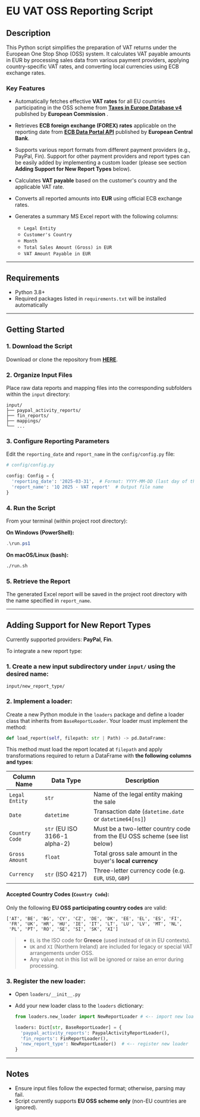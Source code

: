 # EU VAT OSS Reporting Script

## Description

This Python script simplifies the preparation of VAT returns under the European One Stop Shop (OSS) system. It calculates VAT payable amounts in EUR by processing sales data from various payment providers, applying country-specific VAT rates, and converting local currencies using ECB exchange rates.

### Key Features

* Automatically fetches effective **VAT rates** for all EU countries participating in the OSS scheme from [**Taxes in Europe Database v4**](https://ec.europa.eu/taxation_customs/tedb/#/home) published by **European Commission** .
* Retrieves **ECB foreign exchange (FOREX) rates** applicable on the reporting date from [**ECB Data Portal API**](https://data.ecb.europa.eu/help/api/overview) published by **European Central Bank**.
* Supports various report formats from different payment providers (e.g., PayPal, Fin). Support for other payment providers and report types can be easily added by implementing a custom loader (please see section **Adding Support for New Report Types** below).
* Calculates **VAT payable** based on the customer's country and the applicable VAT rate.
* Converts all reported amounts into **EUR** using official ECB exchange rates.
* Generates a summary MS Excel report with the following columns:

  * `Legal Entity`
  * `Customer's Country`
  * `Month`
  * `Total Sales Amount (Gross) in EUR`
  * `VAT Amount Payable in EUR`

---

## Requirements

* Python 3.8+
* Required packages listed in `requirements.txt` will be installed automatically

---

## Getting Started

### 1. Download the Script

Download or clone the repository from [**HERE**](https://github.com/ilyachernuha/eu-vat-oss-reporting-tool).

### 2. Organize Input Files

Place raw data reports and mapping files into the corresponding subfolders within the `input` directory:

```
input/
├── paypal_activity_reports/
├── fin_reports/
├── mappings/
└── ...
```

### 3. Configure Reporting Parameters

Edit the `reporting_date` and `report_name` in the `config/config.py` file:

```python
# config/config.py

config: Config = {
  'reporting_date': '2025-03-31',  # Format: YYYY-MM-DD (last day of the quarter)
  'report_name': '1Q 2025 - VAT report'  # Output file name
}
```

### 4. Run the Script

From your terminal (within project root directory):

**On Windows (PowerShell):**

```powershell
.\run.ps1
```

**On macOS/Linux (bash):**

```bash
./run.sh
```

### 5. Retrieve the Report

The generated Excel report will be saved in the project root directory with the name specified in `report_name`.

---

## Adding Support for New Report Types

Currently supported providers: **PayPal**, **Fin**.

To integrate a new report type:

### 1. **Create a new input subdirectory** under `input/` using the desired name:

   ```
   input/new_report_type/
   ```

### 2. **Implement a loader:**

Create a new Python module in the `loaders` package and define a loader class that inherits from `BaseReportLoader`. Your loader must implement the method:

```python
def load_report(self, filepath: str | Path) -> pd.DataFrame: 
```

This method must load the report located at `filepath` and apply transformations required to return a DataFrame with **the following columns and types**:

| Column Name    | Data Type                     | Description                                                               |
| -------------- | ----------------------------- | ------------------------------------------------------------------------- |
| `Legal Entity` | `str`                         | Name of the legal entity making the sale                                  |
| `Date`         | `datetime`                    | Transaction date (`datetime.date` or `datetime64[ns]`)                    |
| `Country Code` | `str` (EU ISO 3166-1 alpha-2) | Must be a two-letter country code from the EU OSS scheme (see list below) |
| `Gross Amount` | `float`                       | Total gross sale amount in the buyer's **local currency**                 |
| `Currency`     | `str` (ISO 4217)              | Three-letter currency code (e.g. `EUR`, `USD`, `GBP`)                     |

#### Accepted Country Codes (`Country Code`):

Only the following **EU OSS participating country codes** are valid:

```
['AT', 'BE', 'BG', 'CY', 'CZ', 'DE', 'DK', 'EE', 'EL', 'ES', 'FI',
 'FR', 'UK', 'HR', 'HU', 'IE', 'IT', 'LT', 'LU', 'LV', 'MT', 'NL',
 'PL', 'PT', 'RO', 'SE', 'SI', 'SK', 'XI']
```

> * `EL` is the ISO code for **Greece** (used instead of `GR` in EU contexts).
> * `UK` and `XI` (Northern Ireland) are included for legacy or special VAT arrangements under OSS.
> * Any value not in this list will be ignored or raise an error during processing.

### 3. **Register the new loader**:

   * Open `loaders/__init__.py`
   * Add your new loader class to the `loaders` dictionary:

     ```python
     from loaders.new_loader import NewReportLoader # <-- import new loader

     loaders: Dict[str, BaseReportLoader] = {
       'paypal_activity_reports': PaypalActivityReportLoader(),
       'fin_reports': FinReportLoader(),
       'new_report_type': NewReportLoader()  # <-- register new loader
     }
     ```

---

## Notes

* Ensure input files follow the expected format; otherwise, parsing may fail.
* Script currently supports **EU OSS scheme only** (non-EU countries are ignored).